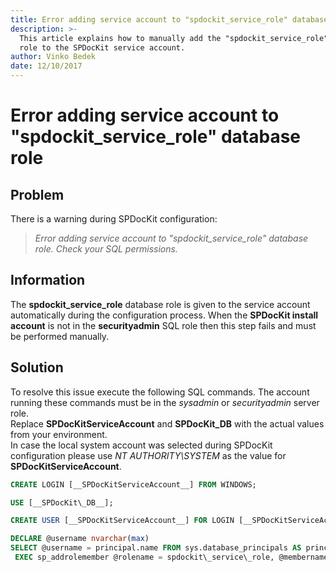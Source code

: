 ```yaml
---
title: Error adding service account to "spdockit_service_role" database role.
description: >-
  This article explains how to manually add the "spdockit_service_role" database
  role to the SPDocKit service account.
author: Vinko Bedek
date: 12/10/2017
---
```


# Error adding service account to "spdockit\_service\_role" database role

## Problem

There is a warning during SPDocKit configuration:

> _Error adding service account to "spdockit\_service\_role" database role. Check your SQL permissions._

## Information

The **spdockit\_service\_role** database role is given to the service account automatically during the configuration process. When the **SPDocKit install account** is not in the **securityadmin** SQL role then this step fails and must be performed manually.

## Solution

To resolve this issue execute the following SQL commands. The account running these commands must be in the _sysadmin_ or _securityadmin_ server role.  
Replace **SPDocKitServiceAccount** and **SPDocKit\_DB** with the actual values from your environment.  
In case the local system account was selected during SPDocKit configuration please use _NT AUTHORITY\SYSTEM_ as the value for **SPDocKitServiceAccount**.

```sql
CREATE LOGIN [__SPDocKitServiceAccount__] FROM WINDOWS;

USE [__SPDocKit\_DB__];  

CREATE USER [__SPDocKitServiceAccount__] FOR LOGIN [__SPDocKitServiceAccount__] WITH DEFAULT_SCHEMA=[__SPDocKitServiceAccount__];

DECLARE @username nvarchar(max)  
SELECT @username = principal.name FROM sys.database_principals AS principal WHERE sid=SUSER_SID('__SPDocKitServiceAccount__')  
 EXEC sp_addrolemember @rolename = spdockit\_service\_role, @membername = @username
```

